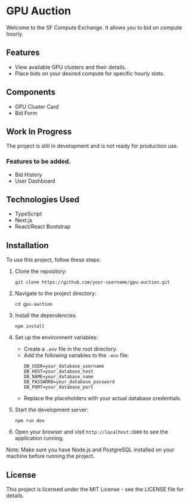 # GPU Auction 

Welcome to the SF Compute Exchange. It allows you to bid on compute hourly. 

## Features

- View available GPU clusters and their details. 
- Place bids on your desired compute for specific hourly slots.

## Components

- GPU Cluster Card
- Bid Form 


## Work In Progress

The project is still in development and is not ready for production use. 

### Features to be added. 
- Bid History 
- User Dashboard 

## Technologies Used

- TypeScript 
- Next.js 
- React/React Bootstrap

## Installation 

To use this project, follow these steps:

1. Clone the repository:
   ```
   git clone https://github.com/your-username/gpu-auction.git
   ```

2. Navigate to the project directory:
   ```
   cd gpu-auction
   ```

3. Install the dependencies:
   ```
   npm install
   ```

4. Set up the environment variables:
   - Create a `.env` file in the root directory.
   - Add the following variables to the `.env` file:
     ```
     DB_USER=your_database_username
     DB_HOST=your_database_host
     DB_NAME=your_database_name
     DB_PASSWORD=your_database_password
     DB_PORT=your_database_port
     ```
   - Replace the placeholders with your actual database credentials.

5. Start the development server:
   ```
   npm run dev
   ```

6. Open your browser and visit `http://localhost:3000` to see the application running.

Note: Make sure you have Node.js and PostgreSQL installed on your machine before running the project.
## License
This project is licensed under the MIT License - see the LICENSE file for details. 

